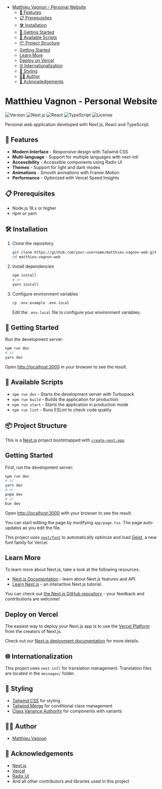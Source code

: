 - [Matthieu Vagnon - Personal Website](#matthieu-vagnon---personal-website)
  - [🚀 Features](#-features)
  - [📋 Prerequisites](#-prerequisites)
  - [🛠️ Installation](#️-installation)
  - [🚀 Getting Started](#-getting-started)
  - [🔧 Available Scripts](#-available-scripts)
  - [📦 Project Structure](#-project-structure)
  - [Getting Started](#getting-started)
  - [Learn More](#learn-more)
  - [Deploy on Vercel](#deploy-on-vercel)
  - [🌐 Internationalization](#-internationalization)
  - [🎨 Styling](#-styling)
  - [👨‍💻 Author](#-author)
  - [🙏 Acknowledgements](#-acknowledgements)

# Matthieu Vagnon - Personal Website

![Version](https://img.shields.io/badge/version-0.1.0-blue)
![Next.js](https://img.shields.io/badge/Next.js-15.2.2-black)
![React](https://img.shields.io/badge/React-18.2.0-blue)
![TypeScript](https://img.shields.io/badge/TypeScript-5-blue)
![License](https://img.shields.io/badge/license-MIT-green)

Personal web application developed with Next.js, React and TypeScript.

## 🚀 Features

- **Modern Interface** - Responsive design with Tailwind CSS
- **Multi-language** - Support for multiple languages with next-intl
- **Accessibility** - Accessible components using Radix UI
- **Themes** - Support for light and dark modes
- **Animations** - Smooth animations with Framer Motion
- **Performance** - Optimized with Vercel Speed Insights

## 📋 Prerequisites

- Node.js 18.x or higher
- npm or yarn

## 🛠️ Installation

1. Clone the repository

   ```bash
   git clone https://github.com/your-username/matthieu-vagnon-web.git
   cd matthieu-vagnon-web
   ```

2. Install dependencies

   ```bash
   npm install
   # or
   yarn install
   ```

3. Configure environment variables
   ```bash
   cp .env.example .env.local
   ```
   Edit the `.env.local` file to configure your environment variables.

## 🚀 Getting Started

Run the development server:

```bash
npm run dev
# or
yarn dev
```

Open [http://localhost:3000](http://localhost:3000) in your browser to see the result.

## 🔧 Available Scripts

- `npm run dev` - Starts the development server with Turbopack
- `npm run build` - Builds the application for production
- `npm run start` - Starts the application in production mode
- `npm run lint` - Runs ESLint to check code quality

## 📦 Project Structure

This is a [Next.js](https://nextjs.org) project bootstrapped with [`create-next-app`](https://nextjs.org/docs/app/api-reference/cli/create-next-app).

## Getting Started

First, run the development server:

```bash
npm run dev
# or
yarn dev
# or
pnpm dev
# or
bun dev
```

Open [http://localhost:3000](http://localhost:3000) with your browser to see the result.

You can start editing the page by modifying `app/page.tsx`. The page auto-updates as you edit the file.

This project uses [`next/font`](https://nextjs.org/docs/app/building-your-application/optimizing/fonts) to automatically optimize and load [Geist](https://vercel.com/font), a new font family for Vercel.

## Learn More

To learn more about Next.js, take a look at the following resources:

- [Next.js Documentation](https://nextjs.org/docs) - learn about Next.js features and API.
- [Learn Next.js](https://nextjs.org/learn) - an interactive Next.js tutorial.

You can check out [the Next.js GitHub repository](https://github.com/vercel/next.js) - your feedback and contributions are welcome!

## Deploy on Vercel

The easiest way to deploy your Next.js app is to use the [Vercel Platform](https://vercel.com/new?utm_medium=default-template&filter=next.js&utm_source=create-next-app&utm_campaign=create-next-app-readme) from the creators of Next.js.

Check out our [Next.js deployment documentation](https://nextjs.org/docs/app/building-your-application/deploying) for more details.

## 🌐 Internationalization

This project uses `next-intl` for translation management. Translation files are located in the `messages/` folder.

## 🎨 Styling

- [Tailwind CSS](https://tailwindcss.com/) for styling
- [Tailwind Merge](https://github.com/dcastil/tailwind-merge) for conditional class management
- [Class Variance Authority](https://cva.style/docs) for components with variants

## 👨‍💻 Author

- [Matthieu Vagnon](https://mvagnon.dev)

## 🙏 Acknowledgements

- [Next.js](https://nextjs.org/)
- [Vercel](https://vercel.com/)
- [Radix UI](https://www.radix-ui.com/)
- And all other contributors and libraries used in this project
